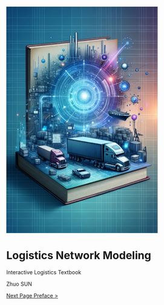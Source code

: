 ![cover](../img/cover.png)
 
# Logistics Network Modeling

Interactive Logistics Textbook

Zhuo SUN

[Next Page Preface >](preface.md)